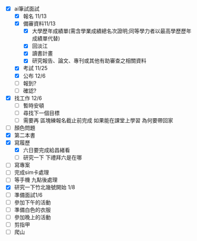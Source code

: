 
- [x] ai筆試面試
	- [x] 報名 11/13
	- [x] 備審資料11/13
		- [x] 大學歷年成績單(需含學業成績總名次證明;同等學力者以最高學歷歷年成績單代替)
		- [x] 回淡江
		- [x] 讀書計畫
		- [x] 研究報告、論文、專刊或其他有助審查之相關資料
	- [x] 考試 11/25
	- [x] 公布 12/6
	- [ ] 報到?
	- [ ] 確認?
- [x] 找工作 12/6
	- [ ] 暫時安頓
	- [ ] 尋找下一個目標
	- [ ] 需要再 區塊練報名截止前完成
如果能在課堂上學習
為何要帶回家

- [ ] 顏色問題
- [x] 第二本書
- [x] 寫履歷
	- [x] 六日要完成給昌緒看
	- [ ] 研究一下 下禮拜六是在哪
- [ ] 寫專案
- [ ] 完成sim卡處理
- [ ] 等手機 九點後處理
- [x] 研究一下竹北幾號開始 1/8
- [ ] 準備面試1/6
- [ ] 參加下午的活動
- [ ] 準備白色的衣服
- [ ] 參加晚上的活動
- [ ] 剪指甲
- [ ] 爬山
